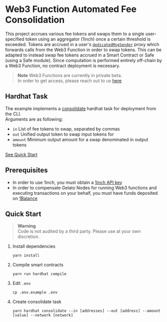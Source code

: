 # Web3 Function Automated Fee Consolidation

This project accrues various fee tokens and swaps them to a single user-specified token using an aggregator (1inch) once a certain threshold is exceeded.
Tokens are accrued in a user's [`dedicatedMsgSender`](https://fund-proxy.web.app/) proxy which forwards calls from the Web3 Function in order to swap tokens.
This can be adapted to instead swap fee tokens accrued in a Smart Contract or Safe (using a Safe module).
Since computation is performed entirely off-chain by a Web3 Function, no contract deployment is necessary.

> **Note**
> Web3 Functions are currently in private beta.  
> In order to get access, please reach out to us [here](https://form.typeform.com/to/RrEiARiI)

## Hardhat Task
The example implements a [consolidate](https://github.com/gelatodigital/w3f-fee-consolidator/blob/main/tasks/consolidate.ts) hardhat task for deployment from the CLI.  
Arguments are as following:
- `in` List of fee tokens to swap, separated by commas
- `out` Unified output token to swap input tokens for
- `amount` Minimum output amount for a swap denominated in output tokens

[See Quick Start](#quick-start)

## Prerequisites
- In order to use 1inch, you must obtain a [1inch API key](https://portal.1inch.dev/)  
- In order to compensate Gelato Nodes for running Web3 functions and executing transactions on your behalf, you must have funds deposited on [1Balance](https://beta.app.gelato.network/balance)
## Quick Start

> **Warning**  
> Code is not audited by a third party. Please use at your own discretion.

1. Install dependencies
   ```
   yarn install
   ```
2. Compile smart contracts
   ```
   yarn run hardhat compile
   ```
3. Edit ``.env``
   ```
   cp .env.example .env
   ```
5. Create consolidate task
   ```
   yarn hardhat consolidate --in [addresses] --out [address] --amount [value] --network [network]
   ```

